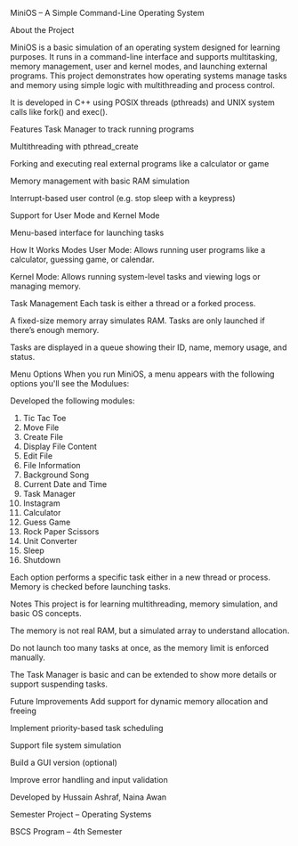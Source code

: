 MiniOS – A Simple Command-Line Operating System 

About the Project

MiniOS is a basic simulation of an operating system designed for learning purposes. It runs in a command-line interface and supports multitasking, memory management, user and kernel modes, and launching external programs. This project demonstrates how operating systems manage tasks and memory using simple logic with multithreading and process control.

It is developed in C++ using POSIX threads (pthreads) and UNIX system calls like fork() and exec().

Features
Task Manager to track running programs

Multithreading with pthread_create

Forking and executing real external programs like a calculator or game

Memory management with basic RAM simulation

Interrupt-based user control (e.g. stop sleep with a keypress)

Support for User Mode and Kernel Mode

Menu-based interface for launching tasks

How It Works
Modes
User Mode: Allows running user programs like a calculator, guessing game, or calendar.

Kernel Mode: Allows running system-level tasks and viewing logs or managing memory.

Task Management
Each task is either a thread or a forked process.

A fixed-size memory array simulates RAM. Tasks are only launched if there’s enough memory.

Tasks are displayed in a queue showing their ID, name, memory usage, and status.

Menu Options
When you run MiniOS, a menu appears with the following options you'll see the Modulues:



Developed the following modules:
1.	Tic Tac Toe
2.	Move File
3.	Create File
4.	Display File Content
5.	Edit File
6.	File Information
7.	Background Song
8.	Current Date and Time
9.	Task Manager
10.	Instagram
11.	Calculator
12.	Guess Game
13.	Rock Paper Scissors
14.	Unit Converter
15.	Sleep
16.	Shutdown

Each option performs a specific task either in a new thread or process. Memory is checked before launching tasks.

Notes
This project is for learning multithreading, memory simulation, and basic OS concepts.

The memory is not real RAM, but a simulated array to understand allocation.

Do not launch too many tasks at once, as the memory limit is enforced manually.

The Task Manager is basic and can be extended to show more details or support suspending tasks.

Future Improvements
Add support for dynamic memory allocation and freeing

Implement priority-based task scheduling

Support file system simulation

Build a GUI version (optional)

Improve error handling and input validation

Developed by Hussain Ashraf, Naina Awan

Semester Project – Operating Systems

BSCS Program – 4th Semester

